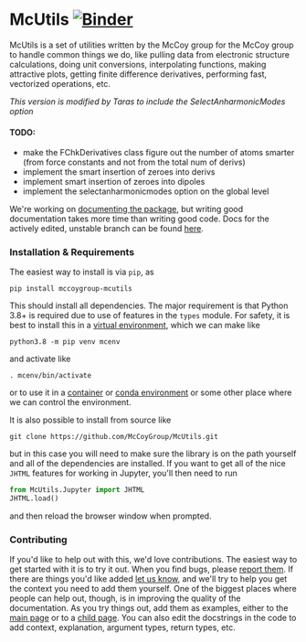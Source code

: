 # McUtils [![Binder](https://mybinder.org/badge_logo.svg)](https://mybinder.org/v2/gh/mccoygroup/binder-mcutils/master?urlpath=git-pull%3Frepo%3Dhttps%253A%252F%252Fgithub.com%252Fmccoygroup%252FMcUtils%26urlpath%3Dlab%252Ftree%252FMcUtils%252Fbinder%252Findex.ipynb%26branch%3Dmaster)

McUtils is a set of utilities written by the McCoy group for the McCoy group to handle common things we do, like pulling data from electronic structure calculations, doing unit conversions, interpolating functions, making attractive plots, getting finite difference derivatives, performing fast, vectorized operations, etc.

*This version is modified by Taras to include the SelectAnharmonicModes option*
#### TODO:
- make the FChkDerivatives class figure out the number of atoms smarter (from
  force constants and not from the total num of derivs)
- implement the smart insertion of zeroes into derivs
- implement smart insertion of zeroes into dipoles
- implement the selectanharmonicmodes option on the global level

We're working on [documenting the package](https://mccoygroup.github.io/References/Documentation/McUtils.html), but writing good documentation takes more time than writing good code.
Docs for the actively edited, unstable branch can be found [here](https://mccoygroup.github.io/McUtils).

### Installation & Requirements

The easiest way to install is via `pip`, as

```lang-shell
pip install mccoygroup-mcutils
```

This should install all dependencies. 
The major requirement is that Python 3.8+ is required due to use of features in the `types` module.
For safety, it is best to install this in a [virtual environment](https://docs.python.org/3.8/tutorial/venv.html), which we can make like

```lang-shell
python3.8 -m pip venv mcenv
```

and activate like

```lang-shell
. mcenv/bin/activate
```

or to use it in a [container](https://www.docker.com/) or [conda environment](https://docs.conda.io/projects/conda/en/latest/user-guide/tasks/manage-environments.html) or some other place where we can control the environment.

It is also possible to install from source like

```lang-shell
git clone https://github.com/McCoyGroup/McUtils.git
```

but in this case you will need to make sure the library is on the path yourself and all of the dependencies are installed.
If you want to get all of the nice `JHTML` features for working in Jupyter, you'll then need to run

```python
from McUtils.Jupyter import JHTML
JHTML.load()
```

and then reload the browser window when prompted.

### Contributing

If you'd like to help out with this, we'd love contributions.
The easiest way to get started with it is to try it out.
When you find bugs, please [report them](https://github.com/McCoyGroup/McUtils/issues/new?title=Bug%20Found:&labels=bug). 
If there are things you'd like added [let us know](https://github.com/McCoyGroup/McUtils/issues/new?title=Feature%20Request:&labels=enhancement), and we'll try to help you get the context you need to add them yourself.
One of the biggest places where people can help out, though, is in improving the quality of the documentation.
As you try things out, add them as examples, either to the [main page](https://mccoygroup.github.io/References/Documentation/McUtils.html#examples) or to a [child page](https://mccoygroup.github.io/References/Documentation/McUtils/Plots/Plots/Plot.html#examples).
You can also edit the docstrings in the code to add context, explanation, argument types, return types, etc.
